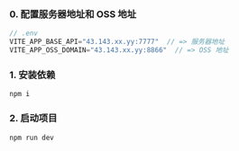 ### 0. 配置服务器地址和 OSS 地址
```js
// .env
VITE_APP_BASE_API="43.143.xx.yy:7777"  // => 服务器地址
VITE_APP_OSS_DOMAIN="43.143.xx.yy:8866"  // => OSS 地址
```


### 1. 安装依赖
`npm i`


### 2. 启动项目
`npm run dev`
